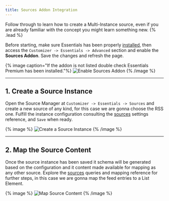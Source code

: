 ```yaml
---
title: Sources Addon Integration
---
```


Follow through to learn how to create a Multi-Instance source, even if you are already familiar with the concept you might learn something new. {% .lead %}

Before starting, make sure Essentials has been properly [installed](../../integration), then access the `Customizer -> Essentials -> Advanced` section and enable the **Sources Addon**. Save the changes and refresh the page.

{% image caption="If the addon is not listed double check Essentials Premium has been installed."%}
![Enable Sources Addon](/assets/ytp/sources/integration/enable-addon.gif)
{% /image %}

---

## 1. Create a Source Instance

Open the Source Manager at `Customizer -> Essentials -> Sources` and create a new source of any kind, for this case we are gonna choose the RSS one. Fulfill the instance configuration consulting the [sources](providers) settings reference, and `Save` when ready.

{% image %}
![Create a Source Instance](/assets/ytp/sources/integration/create-source-instance.gif)
{% /image %}

---

## 2. Map the Source Content

Once the source instance has been saved it schema will be generated based on the configuration and it content made available for mapping as any other source. Explore the [sources](providers) queries and mapping reference for further steps, in this case we are gonna map the feed entries to a List Element.

{% image %}
![Map Source Content](/assets/ytp/sources/integration/map-source-content.gif)
{% /image %}

